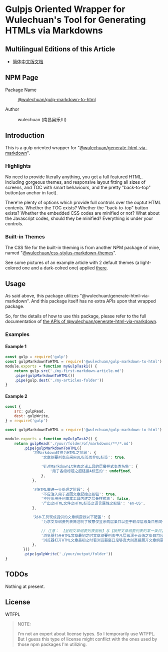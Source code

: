 # Gulpjs Oriented Wrapper for Wulechuan's Tool for Generating HTMLs via Markdowns


<link rel="stylesheet" href="../../node_modules/@wulechuan/css-stylus-markdown-themes/源代码/发布的源代码/文章排版与配色方案集/层叠样式表/wulechuan-styles-for-html-via-markdown--vscode.default.min.css">



## Multilingual Editions of this Article

- [简体中文版文档](../../ReadMe.md)




## NPM Page

<dl>
<dt>Package Name</dt>
<dd>

[@wulechuan/gulp-markdown-to-html](https://www.npmjs.com/package/@wulechuan/gulp-markdown-to-html)

</dd>
<dt>Author</dt>
<dd><p>wulechuan (南昌吴乐川)</p></dd>
</dl>




## Introduction

This is a gulp oriented wrapper for "[@wulechuan/generate-html-via-markdown](https://www.npmjs.com/package/@wulechuan/generate-html-via-markdown)".


### Highlights

No need to provide literally anything, you get a full featured HTML. Including gorgeous themes, and responsive layout fitting all sizes of screens, and TOC with smart behaviours, and the pretty "back-to-top" button(an anchor in fact).

There're plenty of options which provide full controls over the ouptut HTML contents. Whether the TOC exists? Whether the "back-to-top" button exists? Whether the embedded CSS codes are minified or not? What about the Javascript codes, should they be minified? Everything is under your controls.

### Built-in Themes

The CSS file for the built-in theming is from another NPM package of mine, named "[@wulechuan/css-stylus-markdown-themes](https://www.npmjs.com/package/@wulechuan/css-stylus-markdown-themes)".

See some pictures of an example article with 2 default themes (a light-colored one and a dark-colred one) applied [there](https://github.com/wulechuan/wulechuan-css-stylus-themes-for-htmls-via-markdowns/blob/master/%E6%96%87%E6%A1%A3%E9%9B%86/%E8%AF%B4%E6%98%8E%E4%B9%A6/en-US/application-examples.md).




## Usage

As said above, this package utilizes "@wulechuan/generate-html-via-markdown". And this package itself has no extra APIs upon that wrapped package.

So, for the details of how to use this package, please refer to the full documentation of [the APIs of @wulechuan/generate-html-via-markdown](https://www.npmjs.com/package/@wulechuan/generate-html-via-markdown#api).


### Examples

#### Example 1

```js
const gulp = require('gulp')
const gulpMarkdownToHTML = require('@wulechuan/gulp-markdown-to-html')
module.exports = function myGulpTask1() {
    return gulp.src('./my-first-markdown-article.md')
    .pipe(gulpMarkdownToHTML())
    .pipe(gulp.dest('./my-articles-folder'))
}
```


#### Example 2

```js
const {
    src: gulpRead,
    dest: gulpWrite,
} = require('gulp')

const gulpMarkdownToHTML = require('@wulechuan/gulp-markdown-to-html')

module.exports = function myGulpTask2() {
    return gulpRead('./your/folder/of/markdowns/**/*.md')
        .pipe(gulpMarkdownToHTML({
            '将Markdown转换为HTML之阶段': {
                '文章纲要列表应采用UL标签而非OL标签': true,

                '针对MarkdownIt生态之诸工具的层叠样式表类名集': {
                    '用于各级标题之超链接A标签的': undefined,
                },
            },

            '对HTML做进一步处理之阶段': {
                '不应注入用于返回文章起始之按钮': true,
                '不应采用任何由本工具内建之层叠样式表': false,
                '产出之HTML文件之HTML标签之语言属性之取值': 'en-US',
            },

            '对本工具现成提供的文章纲要做以下配置': {
                '为求文章纲要列表简洁明了故意仅显示两层条目以至于较深层级条目形同作废': true,

                // 注意： 【呈现文章纲要列表面板】与【展开文章纲要列表的某一条目】并非一回事。
                '浏览器打开HTML文章最初之时文章纲要列表中凡层级深于该值之条目均应收叠': 1,
                '浏览器打开HTML文章最初之时若浏览器窗口足够宽大则直接展开文章纲要列表之面板': true,
            },
        }))
        .pipe(gulpWrite('./your/output/folder'))
}
```






## TODOs

Nothing at present.



## License

WTFPL

> NOTE:
>
> I'm not an expert about license types. So I temporarily use WTFPL. But I guess this type of license might conflict with the ones used by those npm packages I'm utilizing.
